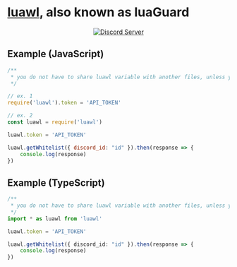 # <b>[luawl](https://luawl.com)</b>, also known as <b>luaGuard</b>

<center><a href="https://discord.gg/w7ubyMZyyw"><img src="https://img.shields.io/discord/917573858461102080?color=5865F2&logo=discord&logoColor=white" alt="Discord Server"/></a></center>

## Example (JavaScript)
```js
/**
 * you do not have to share luawl variable with another files, unless you want to
 */

// ex. 1
require('luawl').token = 'API_TOKEN'

// ex. 2
const luawl = require('luawl')

luawl.token = 'API_TOKEN'

luawl.getWhitelist({ discord_id: "id" }).then(response => {
	console.log(response)
})
```

## Example (TypeScript)
```ts
/**
 * you do not have to share luawl variable with another files, unless you want to
 */
import * as luawl from 'luawl'

luawl.token = 'API_TOKEN'

luawl.getWhitelist({ discord_id: "id" }).then(response => {
	console.log(response)
})
```